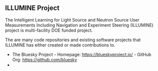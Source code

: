 ## ILLUMINE Project

The Intelligent Learning for Light Source and Neutron Source User Measurements Including Navigation and Experiment Steering (ILLUMINE) project is multi-facility DOE funded project.  

The are many code repositories and existing software projects that ILLUMINE has either created or made contributions to.
- The Bluesky Project - Homepage: https://blueskyproject.io/ - GitHub Org: https://github.com/bluesky 
- 

<!--

Experiments at X-ray light sources and neutron sources enable the direct observation and characterization of materials and molecular assemblies critical for energy research.  Ongoing facility enhancements are exponentially increasing the rate and volume of data collected, opening up new frontiers of scientific research but also necessitating advancements in computing, algorithms and analysis to exploit this data effectively.  As data rates surge, accelerated processing workflows are needed that can mine continuously streamed data to select interesting events, reject poor data, and adapt to changing experimental conditions.  Real-time data analysis can offer immediate feedback to users or direct instrument controls for self-driving experiments.  Autonomous experiment steering in turn is poised to maximize the efficiency and quality of data collection by connecting the user’s intent in collecting data, data analysis results, and algorithms capable of driving intelligent data collection and guiding the instrument to optimal operating regimes.  ILLUMINE will facilitate rapid data analysis and autonomous experiment steering capabilities to support cutting-edge research driven by unprecedented data production rates, tightly coupling high-throughput experiments, advanced computing architectures, and novel AI/ML algorithms to significantly reduce the time to optimize instrument configurations, leverage large datasets, and optimize the use of oversubscribed beam times.  To deliver these pivotal capabilities — rapid data analysis and autonomous experiment steering — for diverse experiments across the facilities, we will develop algorithms to perform real-time compression and ML inference at the experiment edge and expand on current edge-to-HPC analysis pipelines.  We will also create advanced workflow monitoring and decision support systems, including reinforcement learning for data optimization, handling uncertainty, and high-dimensional search algorithms for experiments.  Connecting these two elements is the development of a multi-facility framework built on a common interoperability layer for autonomous experiment workflows and built on the widely-used Bluesky data collection platform into an accessible toolbox of reusable off-the-shelf components that can be assembled into tailored workflows that cater to specific scientific needs. Collectively these advances are poised to unlock the transformative potential of the facility upgrades by delivering rapid analysis and workflow monitoring algorithms built on a common, interoperable framework to ensure their broad transferability across facilities, instruments, and experiments. Ultimately, these capabilities will significantly enhance experimental output and enable groundbreaking scientific exploration, shedding light on some of the most challenging and novel scientific questions facing the nation.

**Here are some ideas to get you started:**

🙋‍♀️ A short introduction - what is your organization all about?
🌈 Contribution guidelines - how can the community get involved?
👩‍💻 Useful resources - where can the community find your docs? Is there anything else the community should know?
🍿 Fun facts - what does your team eat for breakfast?
🧙 Remember, you can do mighty things with the power of [Markdown](https://docs.github.com/github/writing-on-github/getting-started-with-writing-and-formatting-on-github/basic-writing-and-formatting-syntax)
-->

